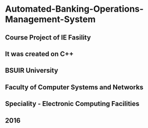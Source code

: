 # Automated-Banking-Operations-Management-System
Course Project of IE Fasility
-----------------------------
It was created on C++
-----------------------------
BSUIR University
-----------------------------
Faculty of Computer Systems and Networks
-----------------------------
Speciality - Electronic Computing Facilities
-----------------------------
2016
-----------------------------
